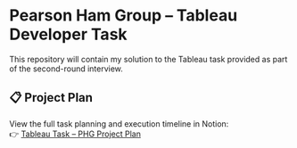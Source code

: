# Pearson Ham Group – Tableau Developer Task
This repository will contain my solution to the Tableau task provided as part of the second-round interview.

## 📋 Project Plan
View the full task planning and execution timeline in Notion:  
👉 [Tableau Task – PHG Project Plan](https://www.notion.so/Tableau-Task-PHG-1fae4352bc7e801f879af1a86d7e7e47)

